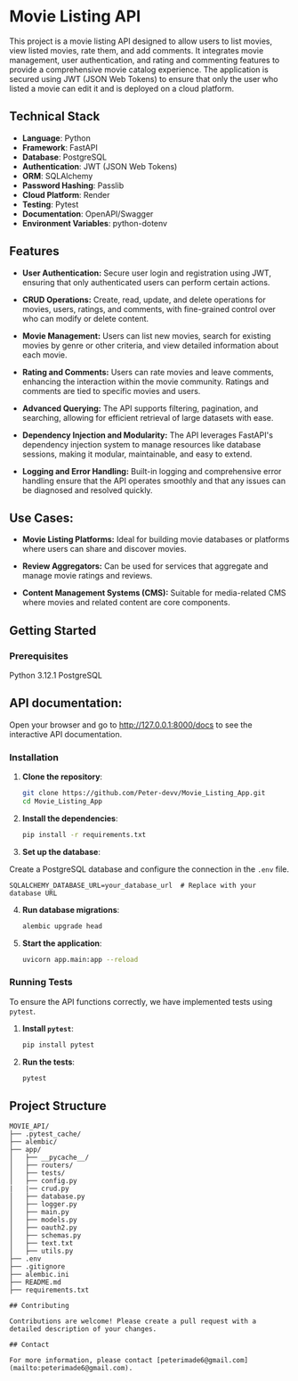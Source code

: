 # Movie Listing API

This project is a movie listing API designed to allow users to list movies, view listed movies, rate them, and add comments. It integrates movie management, user authentication, and rating and commenting features to provide a comprehensive movie catalog experience. The application is secured using JWT (JSON Web Tokens) to ensure that only the user who listed a movie can edit it and is deployed on a cloud platform.

## Technical Stack

- **Language**: Python
- **Framework**: FastAPI
- **Database**: PostgreSQL
- **Authentication**: JWT (JSON Web Tokens)
- **ORM**: SQLAlchemy
- **Password Hashing**: Passlib
- **Cloud Platform**: Render
- **Testing**: Pytest
- **Documentation**: OpenAPI/Swagger
- **Environment Variables**: python-dotenv


## Features

- **User Authentication:**
Secure user login and registration using JWT, ensuring that only authenticated users can perform certain actions.

- **CRUD Operations:**
Create, read, update, and delete operations for movies, users, ratings, and comments, with fine-grained control over who can modify or delete content.

- **Movie Management:**
Users can list new movies, search for existing movies by genre or other criteria, and view detailed information about each movie.

- **Rating and Comments:**
Users can rate movies and leave comments, enhancing the interaction within the movie community. Ratings and comments are tied to specific movies and users.

- **Advanced Querying:**
The API supports filtering, pagination, and searching, allowing for efficient retrieval of large datasets with ease.

- **Dependency Injection and Modularity:**
The API leverages FastAPI's dependency injection system to manage resources like database sessions, making it modular, maintainable, and easy to extend.

- **Logging and Error Handling:**
Built-in logging and comprehensive error handling ensure that the API operates smoothly and that any issues can be diagnosed and resolved quickly.


## Use Cases:

- **Movie Listing Platforms:** Ideal for building movie databases or platforms where users can share and discover movies.

- **Review Aggregators:** Can be used for services that aggregate and manage movie ratings and reviews.

- **Content Management Systems (CMS):** Suitable for media-related CMS where movies and related content are core components.

## Getting Started

### Prerequisites

Python 3.12.1
PostgreSQL

## API documentation:

Open your browser and go to http://127.0.0.1:8000/docs to see the interactive API documentation.


### Installation

1. **Clone the repository**:

   ```sh
   git clone https://github.com/Peter-devv/Movie_Listing_App.git
   cd Movie_Listing_App
   ``` 

2. **Install the dependencies**:

    ```sh
    pip install -r requirements.txt
    ```

3. **Set up the database**: 

Create a PostgreSQL database and configure the connection in the `.env` file.
```
SQLALCHEMY_DATABASE_URL=your_database_url  # Replace with your database URL
```

4. **Run database migrations**:

   ```sh
   alembic upgrade head
   ```

5. **Start the application**:

    ```sh
    uvicorn app.main:app --reload
    ```

### Running Tests

To ensure the API functions correctly, we have implemented tests using `pytest`.

1. **Install `pytest`**:

   ```sh
   pip install pytest
   ```

2. **Run the tests**:
   ```sh
   pytest
   ```


## Project Structure

```
MOVIE_API/
├── .pytest_cache/
├── alembic/      
├── app/
│   ├── __pycache__/
│   ├── routers/
│   ├── tests/
│   ├── config.py
|   |── crud.py
│   ├── database.py
│   ├── logger.py
│   ├── main.py
│   ├── models.py
│   ├── oauth2.py
│   ├── schemas.py
│   ├── text.txt
│   ├── utils.py
├── .env
├── .gitignore
├── alembic.ini
├── README.md 
├── requirements.txt

## Contributing

Contributions are welcome! Please create a pull request with a detailed description of your changes.

## Contact

For more information, please contact [peterimade6@gmail.com](mailto:peterimade6@gmail.com).